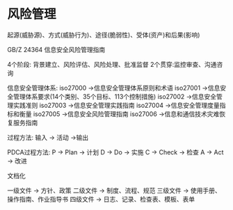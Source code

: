 

# 风险管理

起源(威胁源)、方式(威胁行为)、途径(脆弱性)、受体(资产)和后果(影响)

GB/Z 24364 信息安全风险管理指南

4个阶段: 背景建立、风险评估、风险处理、批准监督
2个贯穿:监控审查、沟通咨询

信息安全管理体系:
iso27000 ->信息安全管理体系原则和术语
iso27001 ->信息安全管理体系要求(14个类别、35个目标、113个控制措施)
iso27002 ->信息安全管理实践准则
iso27003 ->信息安全管理实践指南
iso27004 ->信息安全管理度量指标和衡量
iso27005 ->信息安全风险管理指南
iso27006 ->信息和通信技术灾难恢复服务指南

过程方法:
输入 -> 活动 ->输出 


PDCA过程方法:
P -> Plan -> 计划
D -> Do  -> 实施
C -> Check -> 检查
A -> Act -> 改进

文档化

一级文件 -> 方针、政策
二级文件 -> 制度、流程、规范
三级文件 -> 使用手册、操作指南、作业指导书
四级文件 -> 日志、记录、检查表、模板、表单



